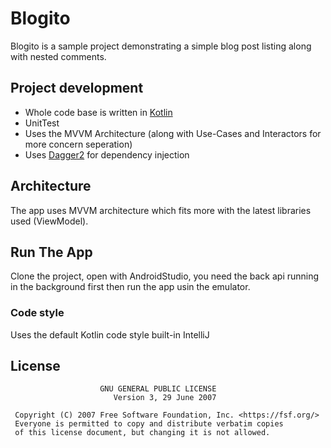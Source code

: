 # Blogito
Blogito is a sample project demonstrating a simple blog post listing along with nested comments.

## Project development

 * Whole code base is written in [Kotlin](https://kotlinlang.org/)
 * UnitTest 
 * Uses the MVVM Architecture (along with Use-Cases and Interactors for more concern seperation)
* Uses [Dagger2](https://google.github.io/dagger) for dependency injection

## Architecture
The app uses MVVM architecture which fits more with the latest libraries used (ViewModel).

## Run The App

Clone the project, open with AndroidStudio, you need the back api running in the background first then run the app usin the emulator.

### Code style
Uses the default Kotlin code style built-in IntelliJ

## License

```
                    GNU GENERAL PUBLIC LICENSE
                       Version 3, 29 June 2007

 Copyright (C) 2007 Free Software Foundation, Inc. <https://fsf.org/>
 Everyone is permitted to copy and distribute verbatim copies
 of this license document, but changing it is not allowed.

```

